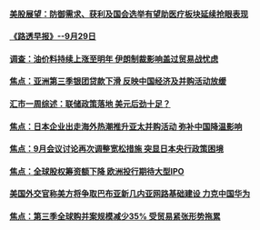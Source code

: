 #### [美股展望：防御需求、获利及国会选举有望助医疗板块延续抢眼表现](../pages/CNAnalysesNews/idCNKCS1M901E.md) 

#### [《路透早报》--9月29日](../pages/CNAnalysesNews/idCNKCS1M900W.md) 

#### [调查：油价料持续上涨至明年 伊朗制裁影响盖过贸易战忧虑](../pages/CNAnalysesNews/idCNKCS1M81B2.md) 

#### [焦点：亚洲第三季银团贷款下滑 反映中国经济及并购活动放缓](../pages/CNAnalysesNews/idCNKCS1M810Y.md) 

#### [汇市一周综述：联储政策落地 美元后劲十足？](../pages/CNAnalysesNews/idCNKCS1M80N4.md) 

#### [焦点：日本企业出走海外热潮推升亚太并购活动 弥补中国降温影响](../pages/CNAnalysesNews/idCNKCS1M80FC.md) 

#### [焦点：9月会议讨论再次调整宽松措施 突显日本央行政策困境](../pages/CNAnalysesNews/idCNKCS1M80F4.md) 

#### [焦点：全球股权筹资额下降 欧洲投行期待大型IPO](../pages/CNAnalysesNews/idCNKCS1M80E0.md) 

#### [美国外交官称美方将争取巴布亚新几内亚网路基础建设 力克中国华为](../pages/CNAnalysesNews/idCNKCS1M80B6.md) 

#### [焦点：第三季全球购并案规模减少35% 受贸易紧张形势拖累](../pages/CNAnalysesNews/idCNKCS1M8094.md) 

